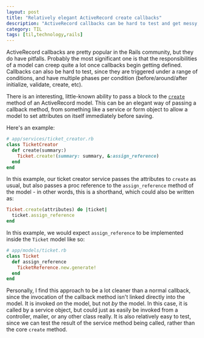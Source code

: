 ```yaml
---
layout: post
title: "Relatively elegant ActiveRecord create callbacks"
description: "ActiveRecord callbacks can be hard to test and get messy, but create can be passed a block, which lends itself to callback-like behaviour."
category: TIL
tags: [til,technology,rails]
---
```


ActiveRecord callbacks are pretty popular in the Rails community, but they do have pitfalls.
Probably the most significant one is that the responsibilities of a model can creep quite a lot once
callbacks begin getting defined. Callbacks can also be hard to test, since they are triggered under
a range of conditions, and have multiple phases per condition (before/around/after initialize,
validate, create, etc).

There is an interesting, little-known ability to pass a block to the
[`create`](https://apidock.com/rails/ActiveRecord/Persistence/ClassMethods/create) method of an
ActiveRecord model. This can be an elegant way of passing a callback method, from something like a
service or form object to allow a model to set attributes on itself immediately before saving.

Here's an example:

``` ruby
# app/services/ticket_creator.rb
class TicketCreator
  def create(summary:)
    Ticket.create!(summary: summary, &:assign_reference)
  end
end
```

In this example, our ticket creator service passes the attributes to `create` as usual, but also
passes a proc reference to the `assign_reference` method of the model - in other words, this is a
shorthand, which could also be written as:

``` ruby
Ticket.create(attributes) do |ticket|
  ticket.assign_reference
end
```

In this example, we would expect `assign_reference` to be implemented inside the `Ticket` model like
so:

``` ruby
# app/models/ticket.rb
class Ticket
  def assign_reference
    TicketReference.new.generate!
  end
end
```

Personally, I find this approach to be a lot cleaner than a normal callback, since the invocation of
the callback method isn't linked directly into the model. It is invoked _on_ the model, but not _by_
the model. In this case, it is called by a service object, but could just as easily be invoked from
a controller, mailer, or any other class really. It is also relatively easy to test, since we can
test the result of the service method being called, rather than the core `create` method.

